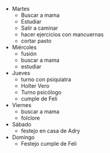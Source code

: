 - Martes
	- Buscar a mama
	- Estudiar 
	- Salir a caminar
	- hacer ejercicios con mancuernas
	- cortar pasto
- Miércoles
	- fusión
	- buscar a mama
	- estudiar 
- Jueves 
	- turno con psiquiatra
	- Holter Vero
	- Turno psicólogo
	- cumple de Feli
- Viernes 
	- buscar a mama
	- folclore 
- Sábado
	- festejo en casa de Adry
- Domingo
	- Festejo cumple de Feli


